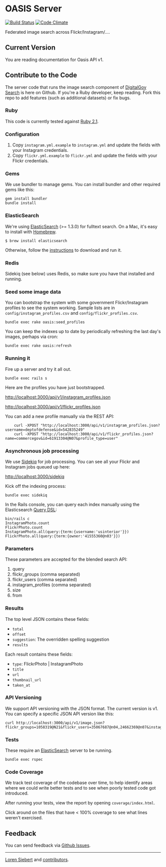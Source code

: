 OASIS Server
==============

[![Build Status](https://travis-ci.org/GSA/oasis.png)](https://travis-ci.org/GSA/oasis)
[![Code Climate](https://codeclimate.com/github/GSA/oasis.png)](https://codeclimate.com/github/GSA/oasis)

Federated image search across Flickr/Instagram/....

## Current Version

You are reading documentation for Oasis API v1.

## Contribute to the Code

The server code that runs the image search component of [DigitalGov Search](http://search.digitalgov.gov) is here on Github. If you're a Ruby developer, keep reading. Fork this repo to add features (such as additional datasets) or fix bugs.

### Ruby

This code is currently tested against [Ruby 2.1](http://www.ruby-lang.org/en/downloads/).

### Configuration

 1. Copy `instagram.yml.example` to `instagram.yml` and update the fields with your Instagram credentials.
 1. Copy `flickr.yml.example` to `flickr.yml` and update the fields with your Flickr credentials.

### Gems

We use bundler to manage gems. You can install bundler and other required gems like this:

    gem install bundler
    bundle install

### ElasticSearch

We're using [ElasticSearch](http://www.elasticsearch.org/) (>= 1.3.0) for fulltext search. On a Mac, it's easy to install with [Homebrew](http://mxcl.github.com/homebrew/).

    $ brew install elasticsearch

Otherwise, follow the [instructions](http://www.elasticsearch.org/download/) to download and run it.


### Redis

Sidekiq (see below) uses Redis, so make sure you have that installed and running.

### Seed some image data

You can bootstrap the system with some government Flickr/Instagram profiles to see the system working.
Sample lists are in `config/instagram_profiles.csv` and `config/flickr_profiles.csv`.

    bundle exec rake oasis:seed_profiles
    
You can keep the indexes up to date by periodically refreshing the last day's images, perhaps via cron:
    
    bundle exec rake oasis:refresh

### Running it

Fire up a server and try it all out.

    bundle exec rails s

Here are the profiles you have just bootstrapped.

<http://localhost:3000/api/v1/instagram_profiles.json>

<http://localhost:3000/api/v1/flickr_profiles.json>

You can add a new profile manually via the REST API:

    	curl -XPOST "http://localhost:3000/api/v1/instagram_profiles.json?username=deptofdefense&id=542835249"
    	curl -XPOST "http://localhost:3000/api/v1/flickr_profiles.json?name=commercegov&id=61913304@N07&profile_type=user"

### Asynchronous job processing

We use [Sidekiq](http://sidekiq.org) for job processing. You can see all your Flickr and Instagram jobs queued up here:

<http://localhost:3000/sidekiq>

Kick off the indexing process:

    bundle exec sidekiq
    
In the Rails console, you can query each index manually using the Elasticsearch [Query DSL](http://www.elasticsearch.org/guide/en/elasticsearch/reference/current/query-dsl.html):
    
    bin/rails c
    InstagramPhoto.count
    FlickrPhoto.count
    InstagramPhoto.all(query:{term:{username:'usinterior'}})
    FlickrPhoto.all(query:{term:{owner:'41555360@n03'}})

### Parameters

These parameters are accepted for the blended search API:

1. query
2. flickr_groups (comma separated)
2. flickr_users (comma separated)
2. instagram_profiles (comma separated)
4. size
5. from

### Results

The top level JSON contains these fields:

* `total`
* `offset`
* `suggestion`: The overridden spelling suggestion
* `results`

Each result contains these fields:

* `type`: FlickrPhoto | InstagramPhoto
* `title`
* `url`
* `thumbnail_url`
* `taken_at`

### API Versioning

We support API versioning with the JSON format. The current version is v1. You can specify a specific JSON API version like this:

    curl http://localhost:3000/api/v1/image.json?flickr_groups=1058319@N21&flickr_users=35067687@n04,24662369@n07&instagram_profiles=nasa&query=earth

### Tests

These require an [ElasticSearch](http://www.elasticsearch.org/) server to be running.

    bundle exec rspec

### Code Coverage

We track test coverage of the codebase over time, to help identify areas where we could write better tests and to see when poorly tested code got introduced.

After running your tests, view the report by opening `coverage/index.html`.

Click around on the files that have < 100% coverage to see what lines weren't exercised.

Feedback
--------

You can send feedback via [Github Issues](https://github.com/GSA/oasis/issues).

-----

[Loren Siebert](https://github.com/loren) and [contributors](http://github.com/GSA/oasis/contributors).